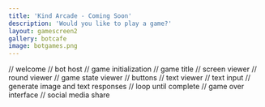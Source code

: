 ```yaml
---
title: 'Kind Arcade - Coming Soon'
description: 'Would you like to play a game?'
layout: gamescreen2
gallery: botcafe
image: botgames.png
---
```


// welcome
// bot host
// game initialization
// game title
// screen viewer
// round viewer
// game state viewer
// buttons
// text viewer
// text input
// generate image and text responses
// loop until complete
// game over interface
// social media share
